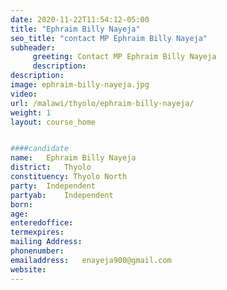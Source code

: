 ```yaml
---
date: 2020-11-22T11:54:12-05:00
title: "Ephraim Billy Nayeja"
seo_title: "contact MP Ephraim Billy Nayeja"
subheader:
     greeting: Contact MP Ephraim Billy Nayeja
     description: 
description: 
image: ephraim-billy-nayeja.jpg
video: 
url: /malawi/thyolo/ephraim-billy-nayeja/
weight: 1
layout: course_home


####candidate
name:	Ephraim Billy Nayeja
district:	Thyolo
constituency: Thyolo North
party:	Independent
partyab:	Independent
born:
age: 
enteredoffice:	
termexpires:	
mailing Address:
phonenumber:	
emailaddress:	enayeja900@gmail.com
website:	
---
```


